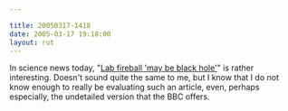 ```yaml
---

title: 20050317-1418
date: 2005-03-17 19:18:00
layout: rut
---
```


<p> In science news today, "<a href="http://news.bbc.co.uk/1/hi/sci/tech/4357613.stm">Lab fireball
'may be black hole'</a>" is rather interesting.  Doesn't sound
quite the same to me, but I know that I do not know enough to
really be evaluating such an article, even, perhaps especially,
the undetailed version that the BBC offers.</p>

